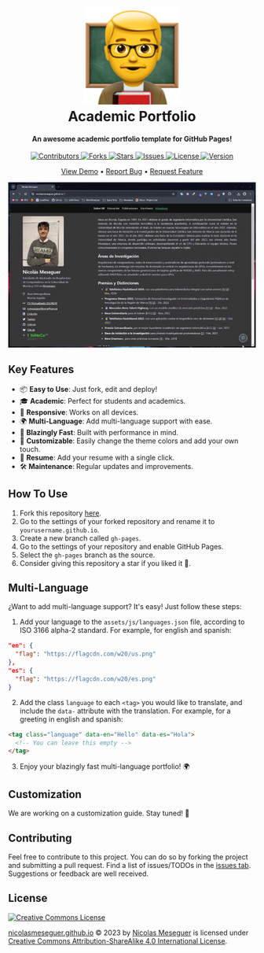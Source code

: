 <h1 align="center">
  <br>
  <a href="https://github.com/NicolasMeseguer/nicolasmeseguer.github.io"><img src="assets/img/logo.png" alt="Academic Portfolio" width="200"></a>
  <br>
  Academic Portfolio
  <br>
</h1>

<h4 align="center">An awesome academic portfolio template for GitHub Pages!</h4>

<p align="center">
  <a href="https://github.com/NicolasMeseguer/nicolasmeseguer.github.io/graphs/contributors">
    <img src="https://img.shields.io/github/contributors/NicolasMeseguer/nicolasmeseguer.github.io" alt="Contributors">
  </a>
  <a href="https://github.com/NicolasMeseguer/nicolasmeseguer.github.io/network/members">
    <img src="https://img.shields.io/github/forks/NicolasMeseguer/nicolasmeseguer.github.io?style" alt="Forks">
  </a>
  <a href="https://github.com/NicolasMeseguer/nicolasmeseguer.github.io/stargazers">
    <img src="https://img.shields.io/github/stars/NicolasMeseguer/nicolasmeseguer.github.io.svg?style" alt="Stars">
  </a>
  <a href="https://github.com/NicolasMeseguer/nicolasmeseguer.github.io/issues">
    <img src="https://img.shields.io/github/issues/NicolasMeseguer/nicolasmeseguer.github.io?style" alt="Issues">
  </a>
  <a href="http://creativecommons.org/licenses/by-sa/4.0/">
    <img src="https://img.shields.io/github/license/NicolasMeseguer/nicolasmeseguer.github.io?style" alt="License">
  </a>
  <a href="https://github.com/NicolasMeseguer/nicolasmeseguer.github.io/releases">
    <img src="https://img.shields.io/github/v/release/NicolasMeseguer/nicolasmeseguer.github.io?style" alt="Version">
  </a>
</p>

<p align="center">
  <a href="https://nicolasmeseguer.github.io/">View Demo</a> •
  <a href="https://github.com/NicolasMeseguer/nicolasmeseguer.github.io/issues/new?labels=bug&template=_bug-report.md">Report Bug</a> •
  <a href="https://github.com/NicolasMeseguer/nicolasmeseguer.github.io/issues/new?labels=enhancement&template=_feature-request.md">Request Feature</a>
</p>

<p align="center">
  <img src="./assets/img/academicportfolio.gif" alt="Screenshot">
</p>

## Key Features

- 📦 **Easy to Use**: Just fork, edit and deploy!
- 🎓 **Academic**: Perfect for students and academics.
- 📱 **Responsive**: Works on all devices.
- 🌍 **Multi-Language**: Add multi-language support with ease.
- 🚀 **Blazingly Fast**: Built with performance in mind.
- 🎨 **Customizable**: Easily change the theme colors and add your own touch.
- 📄 **Resume**: Add your resume with a single click.
- 🛠️ **Maintenance**: Regular updates and improvements.



## How To Use

1. Fork this repository [here](https://github.com/NicolasMeseguer/nicolasmeseguer.github.io/fork). 
2. Go to the settings of your forked repository and rename it to `yourusername.github.io`.
3. Create a new branch called `gh-pages`.
4. Go to the settings of your repository and enable GitHub Pages.
5. Select the `gh-pages` branch as the source.
6. Consider giving this repository a star if you liked it 🤍.



## Multi-Language

¿Want to add multi-language support? It's easy! Just follow these steps:

1. Add your language to the `assets/js/languages.json` file, according to ISO 3166 alpha-2 standard. For example, for english and spanish:
```json
"en": {
  "flag": "https://flagcdn.com/w20/us.png"
},
"es": {
  "flag": "https://flagcdn.com/w20/es.png"
}
```

2. Add the class `language` to each `<tag>` you would like to translate, and include the `data-` attribute with the translation. For example, for a greeting in english and spanish:
```html
<tag class="language" data-en="Hello" data-es="Hola">
  <!-- You can leave this empty -->
</tag>
```

3. Enjoy your blazingly fast multi-language portfolio! 🌍



## Customization

We are working on a customization guide. Stay tuned! 🎨



## Contributing

Feel free to contribute to this project. You can do so by forking the project and submitting a pull request. Find a list of issues/TODOs in the [issues tab](https://github.com/NicolasMeseguer/nicolasmeseguer.github.io/issues). Suggestions or feedback are well received.



## License

[![Creative Commons License](https://i.creativecommons.org/l/by-sa/4.0/88x31.png)](http://creativecommons.org/licenses/by-sa/4.0/)

[nicolasmeseguer.github.io](https://github.com/NicolasMeseguer/nicolasmeseguer.github.io) © 2023 by [Nicolas Meseguer](https://github.com/NicolasMeseguer) is licensed under [Creative Commons Attribution-ShareAlike 4.0 International License](http://creativecommons.org/licenses/by-sa/4.0/).